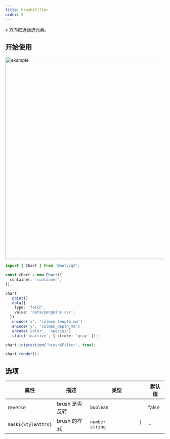 ```yaml
---
title: brushXFilter
order: 5
---
```


x 方向框选筛选元素。

## 开始使用

<img alt="example" src="https://mdn.alipayobjects.com/huamei_qa8qxu/afts/img/A*Wz7zQaiBiXwAAAAAAAAAAAAADmJ7AQ/original" width="640">

```ts
import { Chart } from '@antv/g2';

const chart = new Chart({
  container: 'container',
});

chart
  .point()
  .data({
    type: 'fetch',
    value: 'data/penguins.csv',
  })
  .encode('x', 'culmen_length_mm')
  .encode('y', 'culmen_depth_mm')
  .encode('color', 'species')
  .state('inactive', { stroke: 'gray' });

chart.interaction('brushXFilter', true);

chart.render();
```

## 选项

| 属性                | 描述           | 类型                           | 默认值 |
| ------------------- | -------------- | ------------------------------ | ------ |
| reverse             | brush 是否反转 | `boolean`                      | false  |
| `mask${StyleAttrs}` | brush 的样式   | `number             \| string` | -      |
